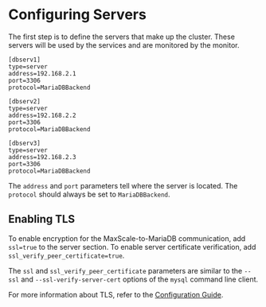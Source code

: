 # Configuring Servers

The first step is to define the servers that make up the cluster. These servers
will be used by the services and are monitored by the monitor.

```
[dbserv1]
type=server
address=192.168.2.1
port=3306
protocol=MariaDBBackend

[dbserv2]
type=server
address=192.168.2.2
port=3306
protocol=MariaDBBackend

[dbserv3]
type=server
address=192.168.2.3
port=3306
protocol=MariaDBBackend
```

The `address` and `port` parameters tell where the server is located. The
`protocol` should always be set to `MariaDBBackend`.

## Enabling TLS

To enable encryption for the MaxScale-to-MariaDB communication, add `ssl=true`
to the server section. To enable server certificate verification, add
`ssl_verify_peer_certificate=true`.

The `ssl` and `ssl_verify_peer_certificate` parameters are similar to the
`--ssl` and `--ssl-verify-server-cert` options of the `mysql` command line
client.

For more information about TLS, refer to the
[Configuration Guide](../Getting-Started/Configuration-Guide.md).
